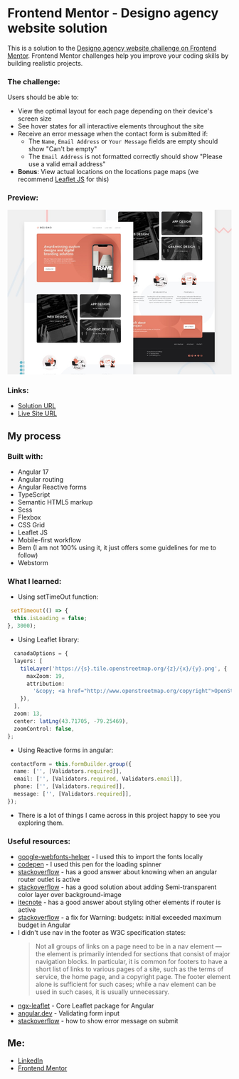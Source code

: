 # Frontend Mentor - Designo agency website solution

This is a solution to the [Designo agency website challenge on Frontend Mentor](https://www.frontendmentor.io/challenges/designo-multipage-website-G48K6rfUT). Frontend Mentor challenges help you improve your coding skills by building realistic projects.

### The challenge:

Users should be able to:

- View the optimal layout for each page depending on their device's screen size
- See hover states for all interactive elements throughout the site
- Receive an error message when the contact form is submitted if:
  - The `Name`, `Email Address` or `Your Message` fields are empty should show "Can't be empty"
  - The `Email Address` is not formatted correctly should show "Please use a valid email address"
- **Bonus**: View actual locations on the locations page maps (we recommend [Leaflet JS](https://leafletjs.com/) for this)

### Preview:

![Design preview for the Designo agency website coding challenge](src/assets/images/preview.jpg)

### Links:

- [Solution URL](https://www.frontendmentor.io/solutions/designo-agency-angular17-qNslTxBH4x)
- [Live Site URL](https://designo-flame.vercel.app)

## My process

### Built with:

- Angular 17
- Angular routing
- Angular Reactive forms
- TypeScript
- Semantic HTML5 markup
- Scss
- Flexbox
- CSS Grid
- Leaflet JS
- Mobile-first workflow
- Bem (I am not 100% using it, it just offers some guidelines for me to follow)
- Webstorm

### What I learned:

- Using setTimeOut function:
```typescript
 setTimeout(() => {
  this.isLoading = false;
}, 3000);
```
- Using Leaflet library:
```typescript
  canadaOptions = {
  layers: [
    tileLayer('https://{s}.tile.openstreetmap.org/{z}/{x}/{y}.png', {
      maxZoom: 19,
      attribution:
        '&copy; <a href="http://www.openstreetmap.org/copyright">OpenStreetMap</a>',
    }),
  ],
  zoom: 13,
  center: latLng(43.71705, -79.25469),
  zoomControl: false,
};
```
- Using Reactive forms in angular:
```typescript
 contactForm = this.formBuilder.group({
  name: ['', [Validators.required]],
  email: ['', [Validators.required, Validators.email]],
  phone: ['', [Validators.required]],
  message: ['', [Validators.required]],
});
```
- There is a lot of things I came across in this project happy to see you exploring them.
### Useful resources:

- [google-webfonts-helper](https://gwfh.mranftl.com/fonts) - I used this to import the fonts locally
- [codepen](https://codepen.io/imathis/pen/ZYEWrw) - I used this pen for the loading spinner
- [stackoverflow](https://stackoverflow.com/questions/47716255/check-if-router-outlet-is-in-use) - has a good answer about knowing when an angular router outlet is active
- [stackoverflow](https://stackoverflow.com/questions/9182978/semi-transparent-color-layer-over-background-image) - has a good solution about adding Semi-transparent color layer over background-image
- [itecnote](https://itecnote.com/tecnote/r-angular-apply-style-to-element-depending-on-sibling-routerlinkactive/) - has a good answer about styling other elements if router is active
- [stackoverflow](https://stackoverflow.com/questions/65363248/warning-budgets-initial-exceeded-maximum-budget) - a fix for Warning: budgets: initial exceeded maximum budget in Angular
- I didn't use nav in the footer as W3C specification states:
  > Not all groups of links on a page need to be in a nav element — the element
  > is primarily intended for sections that consist of major navigation blocks.
  > In particular, it is common for footers to have a short list of links to various
  > pages of a site, such as the terms of service, the home page, and a copyright page.
  > The footer element alone is sufficient for such cases; while a nav element can be
  > used in such cases, it is usually unnecessary.
- [ngx-leaflet](https://github.com/bluehalo/ngx-leaflet) - Core Leaflet package for Angular
- [angular.dev](https://angular.dev/guide/forms/form-validation#validating-input-in-reactive-forms) - Validating form input
- [stackoverflow](https://stackoverflow.com/questions/52254683/angular-form-validation-how-to-show-error-message-on-submit) - how to show error message on submit

## Me:

- [LinkedIn](https://www.linkedin.com/in/amrabelgawad/)
- [Frontend Mentor](https://www.frontendmentor.io/profile/AmrAbdelgwaad)
